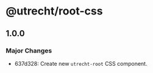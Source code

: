 # @utrecht/root-css

## 1.0.0

### Major Changes

- 637d328: Create new `utrecht-root` CSS component.
